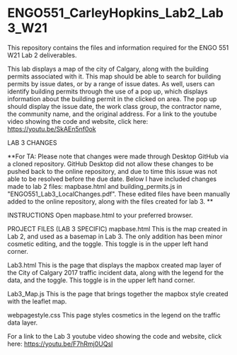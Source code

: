 # ENGO551_CarleyHopkins_Lab2_Lab3_W21
This repository contains the files and information required for the ENGO 551 W21 Lab 2 deliverables. 


This lab displays a map of the city of Calgary, along with the building permits associated with it.
This map should be able to search for building permits by issue dates, or by a range of issue dates.
As well, users can identify building permits through the use of a pop up, which displays information about the building permit in the clicked on area.
The pop up should display the issue date, the work class group, the contractor name, the community name, and the original address. 
For a link to the youtube video showing the code and website, click here: https://youtu.be/SkAEn5nf0ok

LAB 3 CHANGES

**For TA:
Please note that changes were made through Desktop GitHub via a cloned repository.
GitHub Desktop did not allow these changes to be pushed back to the online repository, and due to time this issue was not able to be resolved before the due date.
Below I have included changes made to lab 2 files: mapbase.html and building_permits.js in "ENGO551_Lab3_LocalChanges.pdf". These edited files have been manually added to the online repository, along with the files created for lab 3.  **

INSTRUCTIONS
Open mapbase.html to your preferred browser.

PROJECT FILES
(LAB 3 SPECIFIC)
mapbase.html
This is the map created in Lab 2, and used as a basemap in Lab 3. The only addition has been minor cosmetic editing, and the toggle.
This toggle is in the upper left hand corner.

Lab3.html
This is the page that displays the mapbox created map layer of the City of Calgary 2017 traffic incident data, along with the legend for the data, and the toggle.
This toggle is in the upper left hand corner.

Lab3_Map.js
This is the page that brings together the mapbox style created with the leaflet map. 

webpagestyle.css
This page styles cosmetics in the legend on the traffic data layer.

For a link to the Lab 3 youtube video showing the code and website, click here: https://youtu.be/F7hRmj0UQsI
